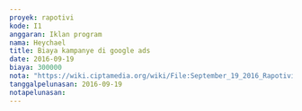 ```yaml
---
proyek: rapotivi
kode: I1
anggaran: Iklan program
nama: Heychael
title: Biaya kampanye di google ads
date: 2016-09-19
biaya: 300000
nota: "https://wiki.ciptamedia.org/wiki/File:September_19_2016_Rapotivi_I1_Bukti_transfer_bayar_iklan_di_google_ads_melalui_KK.jpg"
tanggalpelunasan: 2016-09-19
notapelunasan:
---
```

